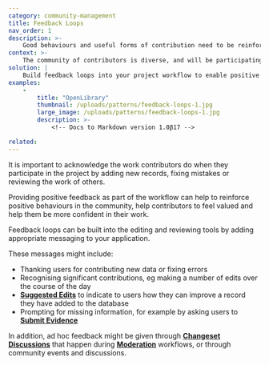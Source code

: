 ```yaml
---
category: community-management
title: Feedback Loops
nav_order: 1
description: >-
    Good behaviours and useful forms of contribution need to be reinforced.
context: >-
    The community of contributors is diverse, and will be participating at different times and have different skill levels. Contributors may not be sure whether a contribution they make is useful or correct. Opportunities for face-to-face feedback and training are likely to be limited.
solution: |
    Build feedback loops into your project workflow to enable positive reinforcement for contributors.
examples:
    -
        title: "OpenLibrary"
        thumbnail: /uploads/patterns/feedback-loops-1.jpg
        large_image: /uploads/patterns/feedback-loops-1.jpg
        description: >-
            <!-- Docs to Markdown version 1.0β17 -->

related:
---
```


It is important to acknowledge the work contributors do when they participate in the project by adding new records, fixing mistakes or reviewing the work of others.

Providing positive feedback as part of the workflow can help to reinforce positive behaviours in the community, help contributors to feel valued and help them be more confident in their work.

Feedback loops can be built into the editing and reviewing tools by adding appropriate messaging to your application.

These messages might include:

* Thanking users for contributing new data or fixing errors
* Recognising significant contributions, eg making a number of edits over the course of the day
* **[Suggested Edits](/patterns/encouraging-contributions/suggested-edits)** to indicate to users how they can improve a record they have added to the database
* Prompting for missing information, for example by asking users to **[Submit Evidence](/patterns/maintaining-quality/submit-evidence)**

In addition, ad hoc feedback might be given through **[Changeset Discussions](/patterns/workflow/changeset-discussion)** that happen during **[Moderation](/patterns/editing/moderation)** workflows, or through community events and discussions.
